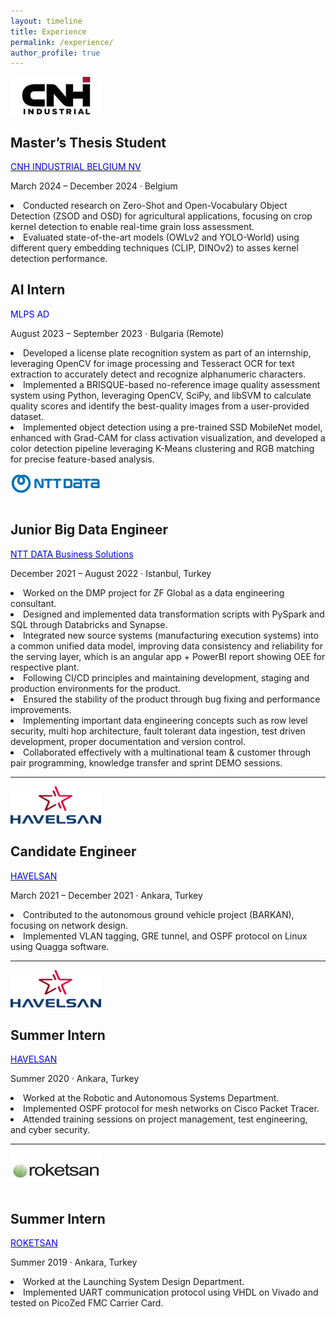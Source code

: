 ```yaml
---
layout: timeline
title: Experience
permalink: /experience/
author_profile: true
---
```

<div class="timeline-item">
  <a href="https://www.cnh.com" target="_blank">
    <img src="../images/cnh.jpg" alt="CNH Logo" class="company-logo" style="width: 145px; height: 60px; !important;">
  </a>
  <div class="content-wrapper">
    <h2 class="position-title">Master’s Thesis Student</h2>
    <p class="company-name">
      <a href="https://www.cnh.com" target="_blank"><span style="color: #0000EE;">CNH INDUSTRIAL BELGIUM NV</span></a>
    </p>
    <p class="dates-location">March 2024 – December 2024 · Belgium</p>
    <u1 class="explanation">
        <li>Conducted research on Zero-Shot and Open-Vocabulary Object Detection (ZSOD and OSD) for agricultural applications, focusing on crop kernel detection to enable real-time grain loss assessment.</li>
        <li>Evaluated state-of-the-art models (OWLv2 and YOLO-World) using different query embedding techniques (CLIP, DINOv2) to asses kernel detection performance.</li>
      </u1>
  </div>
</div>

<div class="timeline-item">
  <div class="content-wrapper">
    <h2 class="position-title">AI Intern</h2>
    <p class="company-name">
      <span style="color: #0000EE;">MLPS AD</span>
    </p>
    <p class="dates-location">August 2023 – September 2023 · Bulgaria (Remote)</p>
    <u1 class="explanation">
      <li>Developed a license plate recognition system as part of an internship, leveraging OpenCV for image processing and Tesseract OCR for text extraction to accurately detect and recognize alphanumeric characters.</li>
      <li>Implemented a BRISQUE-based no-reference image quality assessment system using Python, leveraging OpenCV, SciPy, and libSVM to calculate quality scores and identify the best-quality images from a user-provided dataset.</li>
      <li>Implemented object detection using a pre-trained SSD MobileNet model, enhanced with Grad-CAM for class activation visualization, and developed a color detection pipeline leveraging K-Means clustering and RGB matching for precise feature-based analysis.</li>
    </u1>
  </div>
</div>


<div class="timeline-item">
  <a href="https://nttdata-solutions.com/tr/" target="_blank">
    <img src="../images/ntt.png" alt="NTT DATA Logo" class="company-logo" style="width: 145px; height: 60px; !important;">
  </a>
  <div class="content-wrapper">
    <h2 class="position-title">Junior Big Data Engineer</h2>
    <p class="company-name">
      <a href="https://nttdata-solutions.com/tr/" target="_blank"><span style="color: #0000EE;">NTT DATA Business Solutions</span></a>
    </p>
    <p class="dates-location">December 2021 – August 2022 · Istanbul, Turkey</p>
    <u1 class="explanation">
      <li>Worked on the DMP project for ZF Global as a data engineering consultant.</li>
      <li>Designed and implemented data transformation scripts with PySpark and SQL through Databricks and Synapse.</li>
      <li>Integrated new source systems (manufacturing execution systems) into a common unified data model, improving data consistency and reliability for the serving layer, which is an angular app + PowerBI report showing OEE for respective plant.</li>
      <li>Following CI/CD principles and maintaining development, staging and production environments for the product.</li>
      <li>Ensured the stability of the product through bug fixing and performance improvements.</li>
      <li>Implementing important data engineering concepts such as row level security, multi hop architecture, fault tolerant data ingestion, test driven development, proper documentation and version control.</li>
      <li>Collaborated effectively with a multinational team & customer through pair programming, knowledge transfer and sprint DEMO sessions.</li>
    </u1>
  </div>
</div>

---

<div class="timeline-item">
  <a href="https://www.havelsan.com/en" target="_blank">
    <img src="../images/havelsan2.png" alt="HAVELSAN Logo" class="company-logo" style="width: 145px; height: 60px; !important;">
  </a>
  <div class="content-wrapper">
    <h2 class="position-title">Candidate Engineer</h2>
    <p class="company-name">
      <a href="https://www.havelsan.com/en" target="_blank"><span style="color: #0000EE;">HAVELSAN</span></a>
    </p>
    <p class="dates-location">March 2021 – December 2021 · Ankara, Turkey</p>
    <u1 class="explanation">
      <li>Contributed to the autonomous ground vehicle project (BARKAN), focusing on network design.</li>
      <li>Implemented VLAN tagging, GRE tunnel, and OSPF protocol on Linux using Quagga software.</li>
    </u1>
  </div>
</div>

---

<div class="timeline-item">
  <a href="https://www.havelsan.com/en" target="_blank">
    <img src="../images/havelsan2.png" alt="HAVELSAN Logo" class="company-logo" style="width: 145px; height: 60px; !important;">
  </a>
  <div class="content-wrapper">
    <h2 class="position-title">Summer Intern</h2>
    <p class="company-name">
      <a href="https://www.havelsan.com/en" target="_blank"><span style="color: #0000EE;">HAVELSAN</span></a>
    </p>
    <p class="dates-location">Summer 2020 · Ankara, Turkey</p>
    <u1 class="explanation">
      <li>Worked at the Robotic and Autonomous Systems Department.</li>
      <li>Implemented OSPF protocol for mesh networks on Cisco Packet Tracer.</li>
      <li>Attended training sessions on project management, test engineering, and cyber security.</li>
    </u1>
  </div>
</div>

---

<div class="timeline-item">
  <a href="https://www.roketsan.com.tr/en" target="_blank">
    <img src="../images/roketsan.jpg" alt="ROKETSAN Logo" class="company-logo" style="width: 145px; height: 60px; !important;">
  </a>
  <div class="content-wrapper">
    <h2 class="position-title">Summer Intern</h2>
    <p class="company-name">
      <a href="https://www.roketsan.com.tr/en" target="_blank"><span style="color: #0000EE;">ROKETSAN</span></a>
    </p>
    <p class="dates-location">Summer 2019 · Ankara, Turkey</p>
    <u1 class="explanation">
      <li>Worked at the Launching System Design Department.</li>
      <li>Implemented UART communication protocol using VHDL on Vivado and tested on PicoZed FMC Carrier Card.</li>
    </u1>
  </div>
</div>
